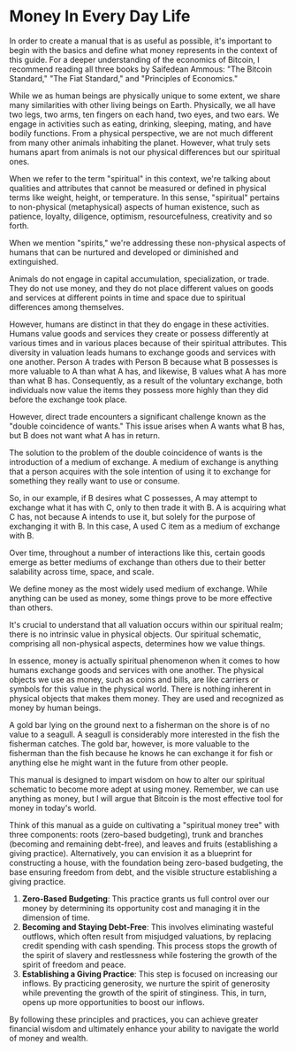# Money In Every Day Life

In order to create a manual that is as useful as possible, it's important to begin with the basics and define what money represents in the context of this guide. For a deeper understanding of the economics of Bitcoin, I recommend reading all three books by Saifedean Ammous: "The Bitcoin Standard," "The Fiat Standard," and "Principles of Economics."

While we as human beings are physically unique to some extent, we share many similarities with other living beings on Earth. Physically, we all have two legs, two arms, ten fingers on each hand, two eyes, and two ears. We engage in activities such as eating, drinking, sleeping, mating, and have bodily functions. From a physical perspective, we are not much different from many other animals inhabiting the planet. However, what truly sets humans apart from animals is not our physical differences but our spiritual ones.

When we refer to the term "spiritual" in this context, we're talking about qualities and attributes that cannot be measured or defined in physical terms like weight, height, or temperature. In this sense, "spiritual" pertains to non-physical (metaphysical) aspects of human existence, such as patience, loyalty, diligence, optimism, resourcefulness, creativity and so forth.&#x20;

When we mention "spirits," we're addressing these non-physical aspects of humans that can be nurtured and developed or diminished and extinguished.

Animals do not engage in capital accumulation, specialization, or trade. They do not use money, and they do not place different values on goods and services at different points in time and space due to spiritual differences among themselves.

However, humans are distinct in that they do engage in these activities. Humans value goods and services they create or possess differently at various times and in various places because of their spiritual attributes. This diversity in valuation leads humans to exchange goods and services with one another. Person A trades with Person B because what B possesses is more valuable to A than what A has, and likewise, B values what A has more than what B has. Consequently, as a result of the voluntary exchange, both individuals now value the items they possess more highly than they did before the exchange took place.

However, direct trade encounters a significant challenge known as the "double coincidence of wants." This issue arises when A wants what B has, but B does not want what A has in return.

The solution to the problem of the double coincidence of wants is the introduction of a medium of exchange. A medium of exchange is anything that a person acquires with the sole intention of using it to exchange for something they really want to use or consume.&#x20;

So, in our example, if B desires what C possesses, A may attempt to exchange what it has with C, only to then trade it with B. A is acquiring what C has, not because A intends to use it, but solely for the purpose of exchanging it with B. In this case, A used C item as a medium of exchange with B.

Over time, throughout a number of interactions like this, certain goods emerge as better mediums of exchange than others due to their better salability across time, space, and scale.

We define money as the most widely used medium of exchange. While anything can be used as money, some things prove to be more effective than others.

It's crucial to understand that all valuation occurs within our spiritual realm; there is no intrinsic value in physical objects. Our spiritual schematic, comprising all non-physical aspects, determines how we value things.

In essence, money is actually spiritual phenomenon when it comes to how humans exchange goods and services with one another. The physical objects we use as money, such as coins and bills, are like carriers or symbols for this value in the physical world. There is nothing inherent in physical objects that makes them money. They are used and recognized as money by human beings.&#x20;

A gold bar lying on the ground next to a fisherman on the shore is of no value to a seagull. A seagull is considerably more interested in the fish the fisherman catches. The gold bar, however, is more valuable to the fisherman than the fish because he knows he can exchange it for fish or anything else he might want in the future from other people.

This manual is designed to impart wisdom on how to alter our spiritual schematic to become more adept at using money. Remember, we can use anything as money, but I will argue that Bitcoin is the most effective tool for money in today's world.&#x20;

Think of this manual as a guide on cultivating a "spiritual money tree" with three components: roots (zero-based budgeting), trunk and branches (becoming and remaining debt-free), and leaves and fruits (establishing a giving practice). Alternatively, you can envision it as a blueprint for constructing a house, with the foundation being zero-based budgeting, the base ensuring freedom from debt, and the visible structure establishing a giving practice.

1. **Zero-Based Budgeting**: This practice grants us full control over our money by determining its opportunity cost and managing it in the dimension of time.
2. **Becoming and Staying Debt-Free**: This involves eliminating wasteful outflows, which often result from misjudged valuations, by replacing credit spending with cash spending. This process stops the growth of the spirit of slavery and restlessness while fostering the growth of the spirit of freedom and peace.
3. **Establishing a Giving Practice**: This step is focused on increasing our inflows. By practicing generosity, we nurture the spirit of generosity while preventing the growth of the spirit of stinginess. This, in turn, opens up more opportunities to boost our inflows.

By following these principles and practices, you can achieve greater financial wisdom and ultimately enhance your ability to navigate the world of money and wealth.
